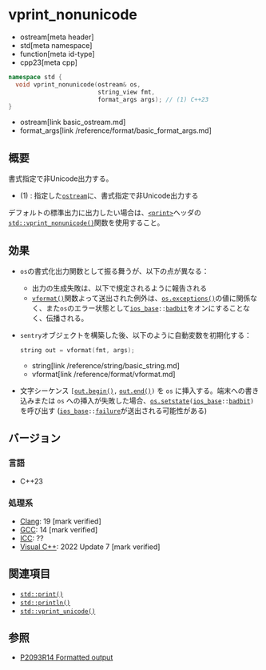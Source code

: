 # vprint_nonunicode
* ostream[meta header]
* std[meta namespace]
* function[meta id-type]
* cpp23[meta cpp]

```cpp
namespace std {
  void vprint_nonunicode(ostream& os,
                         string_view fmt,
                         format_args args); // (1) C++23
}
```
* ostream[link basic_ostream.md]
* format_args[link /reference/format/basic_format_args.md]

## 概要
書式指定で非Unicode出力する。

- (1) : 指定した[`ostream`](basic_ostream.md)に、書式指定で非Unicode出力する

デフォルトの標準出力に出力したい場合は、[`<print>`](/reference/print.md)ヘッダの[`std::vprint_nonunicode()`](/reference/print/vprint_nonunicode.md)関数を使用すること。


## 効果
- `os`の書式化出力関数として振る舞うが、以下の点が異なる：
    - 出力の生成失敗は、以下で規定されるように報告される
    - [`vformat()`](/reference/format/vformat.md)関数よって送出された例外は、[`os.exceptions()`](/reference/ios/basic_ios/exceptions.md)の値に関係なく、また`os`のエラー状態として[`ios_base`](/reference/ios/ios_base.md)`::`[`badbit`](/reference/ios/ios_base/type-iostate.md)をオンにすることなく、伝播される。
- `sentry`オブジェクトを構築した後、以下のように自動変数を初期化する：
    ```cpp
    string out = vformat(fmt, args);
    ```
    * string[link /reference/string/basic_string.md]
    * vformat[link /reference/format/vformat.md]

- 文字シーケンス `[`[`out.begin()`](/reference/string/basic_string/begin.md)`,` [`out.end()`](/reference/string/basic_string/end.md)`)` を `os` に挿入する。端末への書き込みまたは `os` への挿入が失敗した場合、[`os.setstate`](/reference/ios/basic_ios.md)`(`[`ios_base`](/reference/ios/ios_base.md)`::`[`badbit`](/reference/ios/ios_base/type-iostate.md)`)` を呼び出す ([`ios_base`](/reference/ios/ios_base.md)`::`[`failure`](/reference/ios/ios_base/failure.md)が送出される可能性がある)


## バージョン
### 言語
- C++23

### 処理系
- [Clang](/implementation.md#clang): 19 [mark verified]
- [GCC](/implementation.md#gcc): 14 [mark verified]
- [ICC](/implementation.md#icc): ??
- [Visual C++](/implementation.md#visual_cpp): 2022 Update 7 [mark verified]


## 関連項目
- [`std::print()`](print.md)
- [`std::println()`](println.md)
- [`std::vprint_unicode()`](vprint_unicode.md)


## 参照
- [P2093R14 Formatted output](https://www.open-std.org/jtc1/sc22/wg21/docs/papers/2022/p2093r14.html)
